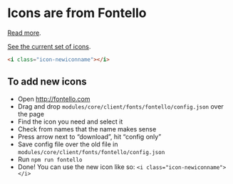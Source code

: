 # Icons are from Fontello

[Read more](../modules/core/client/fonts/fontello/README.txt).

[See the current set of icons](../modules/core/client/fonts/fontello/demo.html).

```html
<i class="icon-newiconname"></i>
````

## To add new icons
- Open http://fontello.com
- Drag and drop `modules/core/client/fonts/fontello/config.json` over the page
- Find the icon you need and select it
- Check from names that the name makes sense
- Press arrow next to “download”, hit “config only”
- Save config file over the old file in `modules/core/client/fonts/fontello/config.json`
- Run `npm run fontello`
- Done! You can use the new icon like so: `<i class="icon-newiconname"></i>`
